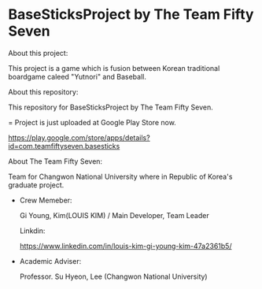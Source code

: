 # BaseSticksProject by The Team Fifty Seven

About this project:

This project is a game which is fusion between Korean traditional boardgame caleed "Yutnori" and Baseball.

About this repository:

This repository for BaseSticksProject by The Team Fifty Seven.

 = Project is just uploaded at Google Play Store now.
 
   https://play.google.com/store/apps/details?id=com.teamfiftyseven.basesticks

About The Team Fifty Seven:

Team for Changwon National University where in Republic of Korea's graduate project.

- Crew Memeber:

  Gi Young, Kim(LOUIS KIM) / Main Developer, Team Leader
  
  Linkdin:
  
  https://www.linkedin.com/in/louis-kim-gi-young-kim-47a2361b5/
  
- Academic Adviser:

  Professor. Su Hyeon, Lee (Changwon National University)
